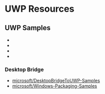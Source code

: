 # UWP Resources

## UWP Samples

- [Windows on Github]: http://microsoft.github.io/windows/
- [WindowsTemplateStudio]: https://github.com/microsoft/WindowsTemplateStudio
- [Windows-universal-samples]: https://github.com/microsoft/Windows-universal-samples
- [Xaml Controls Gallery]: https://github.com/Microsoft/Xaml-Controls-Gallery

### Desktop Bridge

- [microsoft/DesktopBridgeToUWP-Samples](https://github.com/Microsoft/DesktopBridgeToUWP-Samples)
- [microsoft/Windows-Packaging-Samples](https://github.com/microsoft/Windows-Packaging-Samples)
